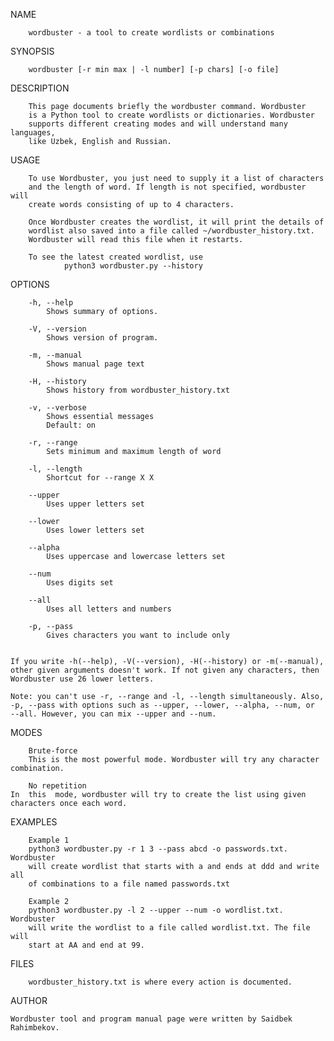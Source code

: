 NAME

        wordbuster - a tool to create wordlists or combinations

SYNOPSIS

        wordbuster [-r min max | -l number] [-p chars] [-o file]

DESCRIPTION

        This page documents briefly the wordbuster command. Wordbuster
        is a Python tool to create wordlists or dictionaries. Wordbuster
        supports different creating modes and will understand many languages,
        like Uzbek, English and Russian.

USAGE

        To use Wordbuster, you just need to supply it a list of characters
        and the length of word. If length is not specified, wordbuster will
        create words consisting of up to 4 characters.

        Once Wordbuster creates the wordlist, it will print the details of
        wordlist also saved into a file called ~/wordbuster_history.txt.
        Wordbuster will read this file when it restarts.

        To see the latest created wordlist, use
                python3 wordbuster.py --history

OPTIONS
        
        -h, --help
        	Shows summary of options.
        
        -V, --version
        	Shows version of program.

        -m, --manual
        	Shows manual page text

        -H, --history
        	Shows history from wordbuster_history.txt

        -v, --verbose
        	Shows essential messages
        	Default: on

        -r, --range
        	Sets minimum and maximum length of word

        -l, --length
        	Shortcut for --range X X
        
        --upper
        	Uses upper letters set
	  
        --lower
        	Uses lower letters set
	  
        --alpha
        	Uses uppercase and lowercase letters set
	  
        --num
        	Uses digits set
	  
        --all
        	Uses all letters and numbers
        
        -p, --pass
        	Gives characters you want to include only


	If you write -h(--help), -V(--version), -H(--history) or -m(--manual),
 	other given arguments doesn't work. If not given any characters, then
  	Wordbuster use 26 lower letters.
	
	Note: you can't use -r, --range and -l, --length simultaneously. Also,
 	-p, --pass with options such as --upper, --lower, --alpha, --num, or
  	--all. However, you can mix --upper and --num.

MODES

        Brute-force
        This is the most powerful mode. Wordbuster will try any character combination.

        No repetition
	In  this  mode, wordbuster will try to create the list using given characters once each word.

EXAMPLES

        Example 1
        python3 wordbuster.py -r 1 3 --pass abcd -o passwords.txt. Wordbuster
        will create wordlist that starts with a and ends at ddd and write all
        of combinations to a file named passwords.txt

        Example 2
        python3 wordbuster.py -l 2 --upper --num -o wordlist.txt. Wordbuster
        will write the wordlist to a file called wordlist.txt. The file will
        start at AA and end at 99.

FILES

        wordbuster_history.txt is where every action is documented.

AUTHOR

 	Wordbuster tool and program manual page were written by Saidbek Rahimbekov.
